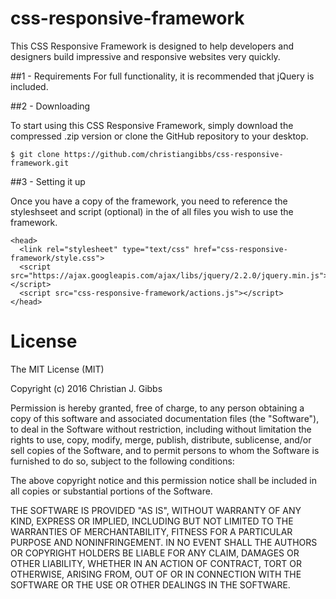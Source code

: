 # css-responsive-framework
This CSS Responsive Framework is designed to help developers and designers build impressive and responsive websites very quickly.

##1 - Requirements
For full functionality, it is recommended that jQuery is included.

##2 - Downloading

To start using this CSS Responsive Framework, simply download the compressed .zip version or clone the GitHub repository to your desktop.

    $ git clone https://github.com/christiangibbs/css-responsive-framework.git


##3 - Setting it up

Once you have a copy of the framework, you need to reference the styleshseet and script (optional) in the <head> of all files you wish to use the framework.

    <head>
      <link rel="stylesheet" type="text/css" href="css-responsive-framework/style.css">
      <script src="https://ajax.googleapis.com/ajax/libs/jquery/2.2.0/jquery.min.js"></script>
      <script src="css-responsive-framework/actions.js"></script>
    </head>
    
# License

The MIT License (MIT)

Copyright (c) 2016 Christian J. Gibbs

Permission is hereby granted, free of charge, to any person obtaining a copy of this software and associated documentation files (the "Software"), to deal in the Software without restriction, including without limitation the rights to use, copy, modify, merge, publish, distribute, sublicense, and/or sell copies of the Software, and to permit persons to whom the Software is furnished to do so, subject to the following conditions:

The above copyright notice and this permission notice shall be included in all copies or substantial portions of the Software.

THE SOFTWARE IS PROVIDED "AS IS", WITHOUT WARRANTY OF ANY KIND, EXPRESS OR IMPLIED, INCLUDING BUT NOT LIMITED TO THE WARRANTIES OF MERCHANTABILITY, FITNESS FOR A PARTICULAR PURPOSE AND NONINFRINGEMENT. IN NO EVENT SHALL THE AUTHORS OR COPYRIGHT HOLDERS BE LIABLE FOR ANY CLAIM, DAMAGES OR OTHER LIABILITY, WHETHER IN AN ACTION OF CONTRACT, TORT OR OTHERWISE, ARISING FROM, OUT OF OR IN CONNECTION WITH THE SOFTWARE OR THE USE OR OTHER DEALINGS IN THE SOFTWARE.
